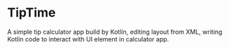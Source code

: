# TipTime
 
A simple tip calculator app build by Kotlin, editing layout from XML, writing Kotlin code to interact with UI element in calculator app.
